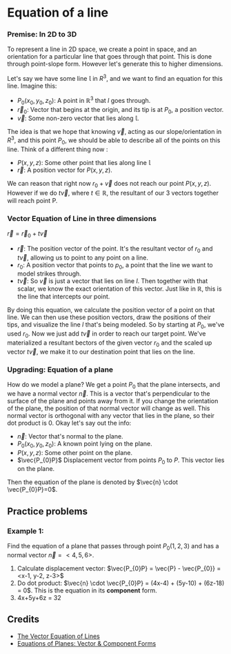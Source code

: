 # Equation of a line 

### Premise: In 2D to 3D 
To represent a line in 2D space, we create a point in space, and an orientation for a particular line that goes through that point. This is done through point-slope form. However let's generate this to higher dimensions.

Let's say we have some line $\mathbb{l}$ in $R^{3}$, and we want to find an equation for this line. Imagine this:
- $P_{0}(x_{0},y_{0},z_{0})$: A point in $\mathbb{R}^{3}$ that $l$ goes through.
- $\vec{r}_{0}$: Vector that begins at the origin, and its tip is at $P_{0}$, a position vector.
- $\vec{v}$: Some non-zero vector that lies along $\mathbb{l}$.

The idea is that we hope that knowing $\vec{v}$, acting as our slope/orientation in $R^{3}$, and this point $P_{0}$, we should be able to describe all of the points on this line. Think of a different thing now :
- $P(x,y,z)$: Some other point that lies along line $\mathbb{l}$
- $\vec{r}$: A position vector for $P(x,y,z)$.

We can reason that right now $r_{0} + \vec{v}$ does not reach our point $P(x,y,z)$. However if we do $t\vec{v}$, where $t \in \mathbb{\mathbb{R}}$, the resultant of our 3 vectors together will reach point P.

### Vector Equation of Line in three dimensions
$\vec{r} = \vec{r}_{0} + t\vec{v}$
- $\vec{r}$: The position vector of the point. It's the resultant vector of $r_{0}$ and $t\vec{v}$, allowing us to point to any point on a line.
- $r_{0}$: A position vector that points to $p_{0}$, a point that the line we want to model strikes through.
- $t\vec{v}$: So $\vec{v}$ is just a vector that lies on line $l$. Then together with that scalar, we know the exact orientation of this vector. Just like in $\mathbb{R}$, this is the line that intercepts our point.

By doing this equation, we calculate the position vector of a point on that line. We can then use these position vectors, draw the positions of their tips, and visualize the line $l$ that's being modeled. So by starting at $P_{0}$, we've used $r_{0}$. Now we just add $t\vec{v}$ in order to reach our target point. We've materialized a resultant bectors of the given vector $r_{0}$ and the scaled up vector $t\vec{v}$, we make it to our destination point that lies on the line.


### Upgrading: Equation of a plane
How do we model a plane? We get a point $P_{0}$ that the plane intersects, and we have a normal vector $\vec{n}$. This is a vector that's perpendicular to the surface of the plane and points away from it. If you change the orientation of the plane, the position of that normal vector will change as well. This normal vector is orthogonal with any vector that lies in the plane, so their dot product is 0. Okay let's say out the info:


- $\vec{n}:$ Vector that's normal to the plane.
- $P_{0}(x_{0},y_{0},z_{0})$: A known point lying on the plane. 
- $P(x,y,z)$: Some other point on the plane.
- $\vec{P_{0}P}$ Displacement vector from points $P_{0}$ to $P$. This vector lies on the plane.

Then the equation of the plane is denoted by $\vec{n} \cdot \vec{P_{0}P}=0$. 


## Practice problems

### Example 1:
Find the equation of a plane that passes through point $P_{0}(1,2,3)$ and has a normal vector $\vec{n}=<4,5,6>$.

1. Calculate displacement vector: $\vec{P_{0}P} = \vec{P} - \vec{P_{0}} = <x-1, y-2, z-3>$
2. Do dot product: $\vec{n} \cdot \vec{P_{0}P} = (4x-4) + (5y-10) + (6z-18) = 0$. This is the equation in its **component** form.
3. 4x+5y+6z = 32


## Credits
- [The Vector Equation of Lines](https://youtu.be/iOeGgZIfryg?si=HYG0436GKrzdTz5s)
- [Equations of Planes: Vector & Component Forms](https://www.youtube.com/watch?v=HjJ140TYbXQ)